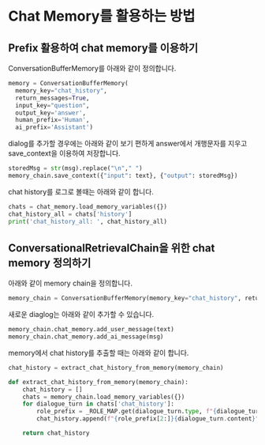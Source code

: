 # Chat Memory를 활용하는 방법

## Prefix 활용하여 chat memory를 이용하기

ConversationBufferMemory를 아래와 같이 정의합니다. 

```python
memory = ConversationBufferMemory(
  memory_key="chat_history",
  return_messages=True,
  input_key="question",
  output_key='answer',
  human_prefix='Human',
  ai_prefix='Assistant')
```

dialog를 추가할 경우에는 아래와 같이 보기 편하게 answer에서 개행문자를 지우고 save_context을 이용하여 저장합니다.

```python
storedMsg = str(msg).replace("\n"," ") 
memory_chain.save_context({"input": text}, {"output": storedMsg})
```

chat history를 로그로 볼때는  아래와 같이 합니다.

```python
chats = chat_memory.load_memory_variables({})
chat_history_all = chats['history']
print('chat_history_all: ', chat_history_all)
```

## ConversationalRetrievalChain을 위한 chat memory 정의하기

아래와 같이 memory chain을 정의합니다.

```python
memory_chain = ConversationBufferMemory(memory_key="chat_history", return_messages=True)
```

새로운 diaglog는 아래와 같이 추가할 수 있습니다.

```python
memory_chain.chat_memory.add_user_message(text) 
memory_chain.chat_memory.add_ai_message(msg)    
```

memory에서 chat history를 추출할 때는 아래와 같이 합니다.

```python
chat_history = extract_chat_history_from_memory(memory_chain)

def extract_chat_history_from_memory(memory_chain):
    chat_history = []
    chats = memory_chain.load_memory_variables({})    
    for dialogue_turn in chats['chat_history']:
        role_prefix = _ROLE_MAP.get(dialogue_turn.type, f"{dialogue_turn.type}: ")
        chat_history.append(f"{role_prefix[2:]}{dialogue_turn.content}")

    return chat_history
```

